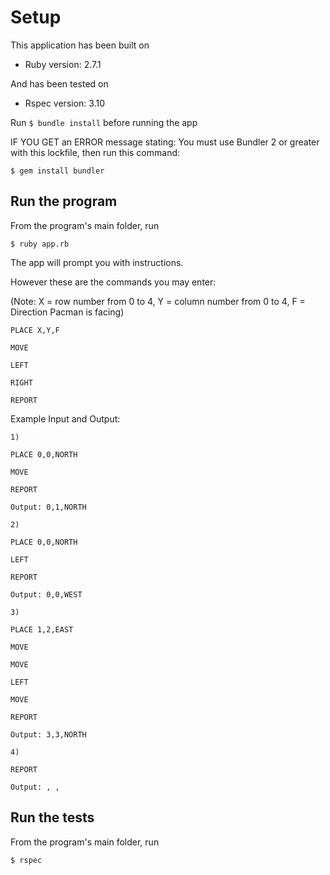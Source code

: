 # **Setup**

This application has been built on
- Ruby version: 2.7.1

And has been tested on
- Rspec version: 3.10

Run ``` $ bundle install ``` before running the app

IF YOU GET an ERROR message stating: You must use Bundler 2 or greater with this lockfile, then run this command:
```
$ gem install bundler
```
## **Run the program**
From the program's main folder, run
```
$ ruby app.rb
```
The app will prompt you with instructions.

However these are the commands you may enter:

(Note: X = row number from 0 to 4, Y = column number from 0 to 4, F = Direction Pacman is facing)
```
PLACE X,Y,F

MOVE

LEFT

RIGHT

REPORT
```

Example Input and Output:
```
1)

PLACE 0,0,NORTH

MOVE

REPORT

Output: 0,1,NORTH
```
```
2)

PLACE 0,0,NORTH

LEFT

REPORT

Output: 0,0,WEST
```
```
3)

PLACE 1,2,EAST

MOVE

MOVE

LEFT

MOVE

REPORT

Output: 3,3,NORTH
```
```
4)

REPORT

Output: , ,
```

## **Run the tests**
From the program's main folder, run
```
$ rspec
```





